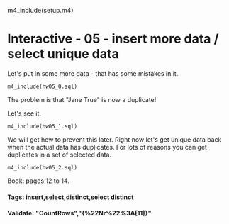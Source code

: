 m4_include(setup.m4)

# Interactive - 05 - insert more data / select unique data

Let's put in some more data - that has some mistakes in it.


```
m4_include(hw05_0.sql)

```

The problem is that "Jane True" is now a duplicate!

Let's see it.

```
m4_include(hw05_1.sql)
```

We will get how to prevent this later.
Right now let's get unique data back when the
actual data has duplicates.   For lots of reasons you 
can get duplicates in a set of selected data.

```
m4_include(hw05_2.sql)
```

Book: pages 12 to 14.

#### Tags: insert,select,distinct,select distinct

#### Validate: "CountRows","{%22Nr%22%3A[11]}"

